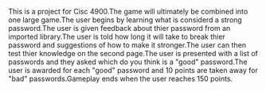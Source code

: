 This is a project for Cisc 4900.The game will ultimately be combined into one large game.The user begins by learning what is considerd a strong password.The user is given feedback about thier password from an imported library.The user is told how long it will take to
break  thier password and suggestions of how to make it stronger.The user can then test thier knowledge on the second page.The user is presented with a list of passwords and they asked which do you think is a "good" password.The user is awarded for each "good" password and 10 points are taken away for "bad" passwords.Gameplay ends when the user reaches 150 points.
